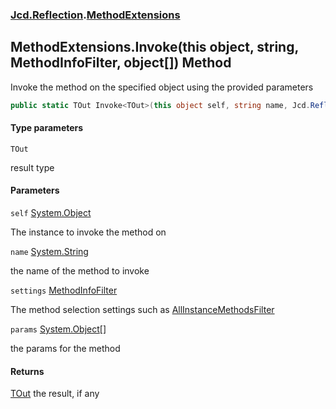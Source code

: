 ### [Jcd.Reflection](Jcd.Reflection.md 'Jcd.Reflection').[MethodExtensions](MethodExtensions.md 'Jcd.Reflection.MethodExtensions')

## MethodExtensions.Invoke<TOut>(this object, string, MethodInfoFilter, object[]) Method

Invoke the method on the specified object using the provided parameters

```csharp
public static TOut Invoke<TOut>(this object self, string name, Jcd.Reflection.MethodInfoFilter settings, params object[] @params);
```

#### Type parameters

<a name='Jcd.Reflection.MethodExtensions.Invoke_TOut_(thisobject,string,Jcd.Reflection.MethodInfoFilter,object[]).TOut'></a>

`TOut`

result type

#### Parameters

<a name='Jcd.Reflection.MethodExtensions.Invoke_TOut_(thisobject,string,Jcd.Reflection.MethodInfoFilter,object[]).self'></a>

`self` [System.Object](https://docs.microsoft.com/en-us/dotnet/api/System.Object 'System.Object')

The instance to invoke the method on

<a name='Jcd.Reflection.MethodExtensions.Invoke_TOut_(thisobject,string,Jcd.Reflection.MethodInfoFilter,object[]).name'></a>

`name` [System.String](https://docs.microsoft.com/en-us/dotnet/api/System.String 'System.String')

the name of the method to invoke

<a name='Jcd.Reflection.MethodExtensions.Invoke_TOut_(thisobject,string,Jcd.Reflection.MethodInfoFilter,object[]).settings'></a>

`settings` [MethodInfoFilter](MethodInfoFilter.md 'Jcd.Reflection.MethodInfoFilter')

The method selection settings such
as [AllInstanceMethodsFilter](MethodInfoFilter.AllInstanceMethodsFilter.md 'Jcd.Reflection.MethodInfoFilter.AllInstanceMethodsFilter')

<a name='Jcd.Reflection.MethodExtensions.Invoke_TOut_(thisobject,string,Jcd.Reflection.MethodInfoFilter,object[]).params'></a>

`params` [System.Object](https://docs.microsoft.com/en-us/dotnet/api/System.Object 'System.Object')[[]](https://docs.microsoft.com/en-us/dotnet/api/System.Array 'System.Array')

the params for the method

#### Returns

[TOut](MethodExtensions.Invoke.4f9CAXUbIaW19vJQ+n6vRg.md#Jcd.Reflection.MethodExtensions.Invoke_TOut_(thisobject,string,Jcd.Reflection.MethodInfoFilter,object[]).TOut 'Jcd.Reflection.MethodExtensions.Invoke<TOut>(this object, string, Jcd.Reflection.MethodInfoFilter, object[]).TOut')
the result, if any